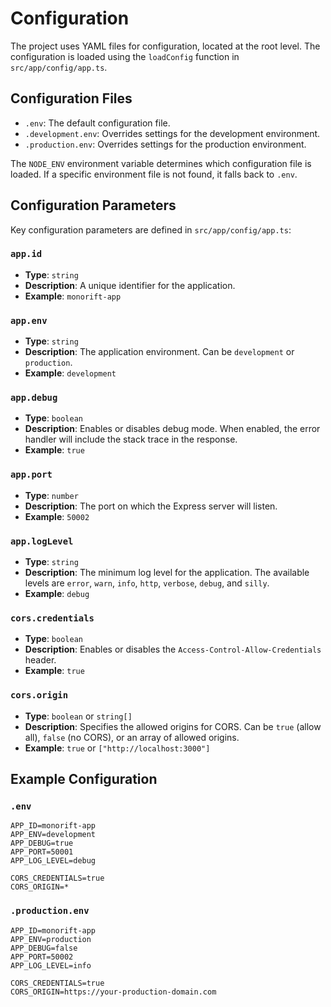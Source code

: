 # Configuration

The project uses YAML files for configuration, located at the root level. The configuration is loaded using the `loadConfig` function in `src/app/config/app.ts`.

## Configuration Files

-   `.env`: The default configuration file.
-   `.development.env`: Overrides settings for the development environment.
-   `.production.env`: Overrides settings for the production environment.

The `NODE_ENV` environment variable determines which configuration file is loaded. If a specific environment file is not found, it falls back to `.env`.

## Configuration Parameters

Key configuration parameters are defined in `src/app/config/app.ts`:

### `app.id`

-   **Type**: `string`
-   **Description**: A unique identifier for the application.
-   **Example**: `monorift-app`

### `app.env`

-   **Type**: `string`
-   **Description**: The application environment. Can be `development` or `production`.
-   **Example**: `development`

### `app.debug`

-   **Type**: `boolean`
-   **Description**: Enables or disables debug mode. When enabled, the error handler will include the stack trace in the response.
-   **Example**: `true`

### `app.port`

-   **Type**: `number`
-   **Description**: The port on which the Express server will listen.
-   **Example**: `50002`

### `app.logLevel`

-   **Type**: `string`
-   **Description**: The minimum log level for the application. The available levels are `error`, `warn`, `info`, `http`, `verbose`, `debug`, and `silly`.
-   **Example**: `debug`

### `cors.credentials`

-   **Type**: `boolean`
-   **Description**: Enables or disables the `Access-Control-Allow-Credentials` header.
-   **Example**: `true`

### `cors.origin`

-   **Type**: `boolean` or `string[]`
-   **Description**: Specifies the allowed origins for CORS. Can be `true` (allow all), `false` (no CORS), or an array of allowed origins.
-   **Example**: `true` or `["http://localhost:3000"]`

## Example Configuration

### `.env`

```env
APP_ID=monorift-app
APP_ENV=development
APP_DEBUG=true
APP_PORT=50001
APP_LOG_LEVEL=debug

CORS_CREDENTIALS=true
CORS_ORIGIN=*
```

### `.production.env`

```env
APP_ID=monorift-app
APP_ENV=production
APP_DEBUG=false
APP_PORT=50002
APP_LOG_LEVEL=info

CORS_CREDENTIALS=true
CORS_ORIGIN=https://your-production-domain.com
```
